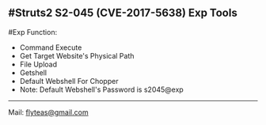 
#Struts2 S2-045 (CVE-2017-5638) Exp Tools
---
#Exp Function:
-  Command Execute
-  Get Target Website's Physical Path
-  File Upload
-  Getshell
-  Default Webshell For Chopper
-  Note: Default Webshell's Password is s2045@exp

---
Mail: flyteas@gmail.com